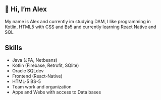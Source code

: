 ## 👋 Hi, I’m Alex
  My name is Alex and currently im studying DAM, I like programming in Kotlin, HTML5 with CSS and Bs5 and currently learning React Native and SQL
## Skills 
- Java (JPA, Netbeans)
- Kotlin (Firebase, Retrofit, SQlite)
- Oracle SQLdev
- Frontend (React-Native)
- HTML-5 BS-5
- Team work and organization
- Apps and Webs with access to Data bases

<!---
Alesguga/Alesguga is a ✨ special ✨ repository because its `README.md` (this file) appears on your GitHub profile.
You can click the Preview link to take a look at your changes.
--->
